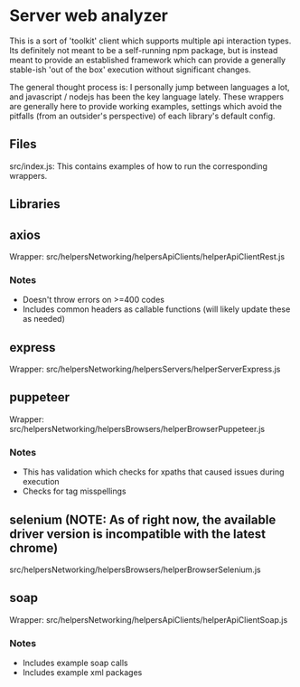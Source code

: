 # Server web analyzer

This is a sort of 'toolkit' client which supports multiple api interaction types. Its definitely
not meant to be a self-running npm package, but is instead meant to provide an established framework
which can provide a generally stable-ish 'out of the box' execution without significant changes.

The general thought process is: I personally jump between languages a lot, and javascript / nodejs
has been the key language lately. These wrappers are generally here to provide working examples,
settings which avoid the pitfalls (from an outsider's perspective) of each library's default config.

## Files

src/index.js: This contains examples of how to run the corresponding wrappers.

## Libraries

## axios

Wrapper: src/helpersNetworking/helpersApiClients/helperApiClientRest.js

### Notes

-   Doesn't throw errors on >=400 codes
-   Includes common headers as callable functions (will likely update these as needed)

## express

Wrapper: src/helpersNetworking/helpersServers/helperServerExpress.js

## puppeteer

Wrapper: src/helpersNetworking/helpersBrowsers/helperBrowserPuppeteer.js

### Notes

-   This has validation which checks for xpaths that caused issues during execution
-   Checks for tag misspellings

## selenium (NOTE: As of right now, the available driver version is incompatible with the latest chrome)

src/helpersNetworking/helpersBrowsers/helperBrowserSelenium.js

## soap

Wrapper: src/helpersNetworking/helpersApiClients/helperApiClientSoap.js

### Notes

-   Includes example soap calls
-   Includes example xml packages
